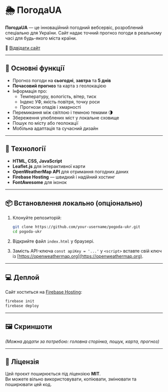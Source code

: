 # 🌦️ ПогодаUA

**ПогодаUA** — це інноваційний погодний вебсервіс, розроблений спеціально для України. Сайт надає точний прогноз погоди в реальному часі для будь-якого міста країни.

🔗 [Відвідати сайт](https://pogoda-ukr.web.app)

---

## 🚀 Основні функції

- Прогноз погоди на **сьогодні**, **завтра** та **5 днів**
- **Почасовий прогноз** та карта з геолокацією
- Інформація про:
  - Температуру, вологість, вітер, тиск
  - Індекс УФ, якість повітря, точку роси
  - Прогнози опадів і хмарності
- Перемикання між світлою і темною темами 🌗
- Збереження улюблених міст у локальне сховище
- Пошук по місту або геолокації
- Мобільна адаптація та сучасний дизайн

---

## 🧱 Технології

- **HTML, CSS, JavaScript**
- **Leaflet.js** для інтерактивної карти
- **OpenWeatherMap API** для отримання погодних даних
- **Firebase Hosting** — швидкий і надійний хостинг
- **FontAwesome** для іконок

---

## 📦 Встановлення локально (опціонально)

1. Клонуйте репозиторій:
   ```bash
   git clone https://github.com/your-username/pogoda-ukr.git
   cd pogoda-ukr
   ```

2. Відкрийте файл `index.html` у браузері.

3. Замість API-ключа `const apiKey = '...'` у `<script>` вставте свій ключ із [https://openweathermap.org](https://openweathermap.org).

---

## 💻 Деплой

Сайт хоститься на [Firebase Hosting](https://firebase.google.com):

```bash
firebase init
firebase deploy
```

---

## 🖼️ Скриншоти

_(Можна додати за потребою: головна сторінка, пошук, карта, прогноз)_

---

## 📜 Ліцензія

Цей проєкт поширюється під ліцензією **MIT**.  
Ви можете вільно використовувати, копіювати, змінювати та поширювати цей код.
